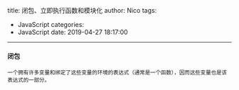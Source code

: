 title: 闭包、立即执行函数和模块化
author: Nico
tags:
  - JavaScript
categories:
  - JavaScript
date: 2019-04-27 18:17:00
---
#### 闭包

	一个拥有许多变量和绑定了这些变量的环境的表达式（通常是一个函数），因而这些变量也是该表达式的一部分。
    